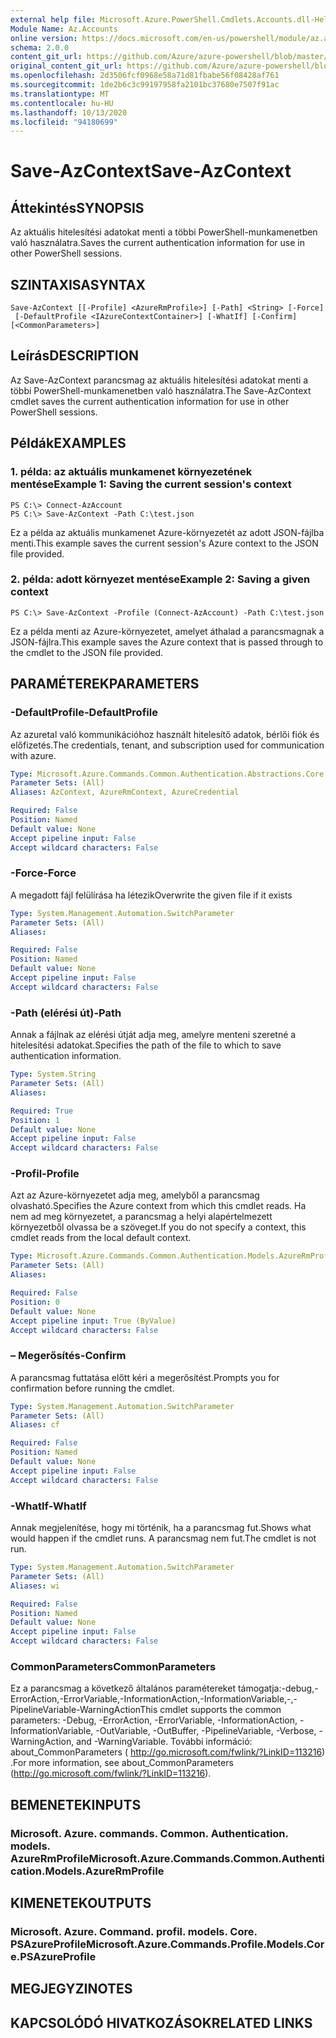 ```yaml
---
external help file: Microsoft.Azure.PowerShell.Cmdlets.Accounts.dll-Help.xml
Module Name: Az.Accounts
online version: https://docs.microsoft.com/en-us/powershell/module/az.accounts/save-azcontext
schema: 2.0.0
content_git_url: https://github.com/Azure/azure-powershell/blob/master/src/Accounts/Accounts/help/Save-AzContext.md
original_content_git_url: https://github.com/Azure/azure-powershell/blob/master/src/Accounts/Accounts/help/Save-AzContext.md
ms.openlocfilehash: 2d3506fcf0968e58a71d81fbabe56f08428af761
ms.sourcegitcommit: 1de2b6c3c99197958fa2101bc37680e7507f91ac
ms.translationtype: MT
ms.contentlocale: hu-HU
ms.lasthandoff: 10/13/2020
ms.locfileid: "94180699"
---
```

# <span data-ttu-id="8d6c7-101">Save-AzContext</span><span class="sxs-lookup"><span data-stu-id="8d6c7-101">Save-AzContext</span></span>

## <span data-ttu-id="8d6c7-102">Áttekintés</span><span class="sxs-lookup"><span data-stu-id="8d6c7-102">SYNOPSIS</span></span>
<span data-ttu-id="8d6c7-103">Az aktuális hitelesítési adatokat menti a többi PowerShell-munkamenetben való használatra.</span><span class="sxs-lookup"><span data-stu-id="8d6c7-103">Saves the current authentication information for use in other PowerShell sessions.</span></span>

## <span data-ttu-id="8d6c7-104">SZINTAXISA</span><span class="sxs-lookup"><span data-stu-id="8d6c7-104">SYNTAX</span></span>

```
Save-AzContext [[-Profile] <AzureRmProfile>] [-Path] <String> [-Force]
 [-DefaultProfile <IAzureContextContainer>] [-WhatIf] [-Confirm] [<CommonParameters>]
```

## <span data-ttu-id="8d6c7-105">Leírás</span><span class="sxs-lookup"><span data-stu-id="8d6c7-105">DESCRIPTION</span></span>
<span data-ttu-id="8d6c7-106">Az Save-AzContext parancsmag az aktuális hitelesítési adatokat menti a többi PowerShell-munkamenetben való használatra.</span><span class="sxs-lookup"><span data-stu-id="8d6c7-106">The Save-AzContext cmdlet saves the current authentication information for use in other PowerShell sessions.</span></span>

## <span data-ttu-id="8d6c7-107">Példák</span><span class="sxs-lookup"><span data-stu-id="8d6c7-107">EXAMPLES</span></span>

### <span data-ttu-id="8d6c7-108">1. példa: az aktuális munkamenet környezetének mentése</span><span class="sxs-lookup"><span data-stu-id="8d6c7-108">Example 1: Saving the current session's context</span></span>
```
PS C:\> Connect-AzAccount
PS C:\> Save-AzContext -Path C:\test.json
```

<span data-ttu-id="8d6c7-109">Ez a példa az aktuális munkamenet Azure-környezetét az adott JSON-fájlba menti.</span><span class="sxs-lookup"><span data-stu-id="8d6c7-109">This example saves the current session's Azure context to the JSON file provided.</span></span>

### <span data-ttu-id="8d6c7-110">2. példa: adott környezet mentése</span><span class="sxs-lookup"><span data-stu-id="8d6c7-110">Example 2: Saving a given context</span></span>
```
PS C:\> Save-AzContext -Profile (Connect-AzAccount) -Path C:\test.json
```

<span data-ttu-id="8d6c7-111">Ez a példa menti az Azure-környezetet, amelyet áthalad a parancsmagnak a JSON-fájlra.</span><span class="sxs-lookup"><span data-stu-id="8d6c7-111">This example saves the Azure context that is passed through to the cmdlet to the JSON file provided.</span></span>

## <span data-ttu-id="8d6c7-112">PARAMÉTEREK</span><span class="sxs-lookup"><span data-stu-id="8d6c7-112">PARAMETERS</span></span>

### <span data-ttu-id="8d6c7-113">-DefaultProfile</span><span class="sxs-lookup"><span data-stu-id="8d6c7-113">-DefaultProfile</span></span>
<span data-ttu-id="8d6c7-114">Az azuretal való kommunikációhoz használt hitelesítő adatok, bérlői fiók és előfizetés.</span><span class="sxs-lookup"><span data-stu-id="8d6c7-114">The credentials, tenant, and subscription used for communication with azure.</span></span>

```yaml
Type: Microsoft.Azure.Commands.Common.Authentication.Abstractions.Core.IAzureContextContainer
Parameter Sets: (All)
Aliases: AzContext, AzureRmContext, AzureCredential

Required: False
Position: Named
Default value: None
Accept pipeline input: False
Accept wildcard characters: False
```

### <span data-ttu-id="8d6c7-115">-Force</span><span class="sxs-lookup"><span data-stu-id="8d6c7-115">-Force</span></span>
<span data-ttu-id="8d6c7-116">A megadott fájl felülírása ha létezik</span><span class="sxs-lookup"><span data-stu-id="8d6c7-116">Overwrite the given file if it exists</span></span>

```yaml
Type: System.Management.Automation.SwitchParameter
Parameter Sets: (All)
Aliases:

Required: False
Position: Named
Default value: None
Accept pipeline input: False
Accept wildcard characters: False
```

### <span data-ttu-id="8d6c7-117">-Path (elérési út)</span><span class="sxs-lookup"><span data-stu-id="8d6c7-117">-Path</span></span>
<span data-ttu-id="8d6c7-118">Annak a fájlnak az elérési útját adja meg, amelyre menteni szeretné a hitelesítési adatokat.</span><span class="sxs-lookup"><span data-stu-id="8d6c7-118">Specifies the path of the file to which to save authentication information.</span></span>

```yaml
Type: System.String
Parameter Sets: (All)
Aliases:

Required: True
Position: 1
Default value: None
Accept pipeline input: False
Accept wildcard characters: False
```

### <span data-ttu-id="8d6c7-119">-Profil</span><span class="sxs-lookup"><span data-stu-id="8d6c7-119">-Profile</span></span>
<span data-ttu-id="8d6c7-120">Azt az Azure-környezetet adja meg, amelyből a parancsmag olvasható.</span><span class="sxs-lookup"><span data-stu-id="8d6c7-120">Specifies the Azure context from which this cmdlet reads.</span></span>
<span data-ttu-id="8d6c7-121">Ha nem ad meg környezetet, a parancsmag a helyi alapértelmezett környezetből olvassa be a szöveget.</span><span class="sxs-lookup"><span data-stu-id="8d6c7-121">If you do not specify a context, this cmdlet reads from the local default context.</span></span>

```yaml
Type: Microsoft.Azure.Commands.Common.Authentication.Models.AzureRmProfile
Parameter Sets: (All)
Aliases:

Required: False
Position: 0
Default value: None
Accept pipeline input: True (ByValue)
Accept wildcard characters: False
```

### <span data-ttu-id="8d6c7-122">– Megerősítés</span><span class="sxs-lookup"><span data-stu-id="8d6c7-122">-Confirm</span></span>
<span data-ttu-id="8d6c7-123">A parancsmag futtatása előtt kéri a megerősítést.</span><span class="sxs-lookup"><span data-stu-id="8d6c7-123">Prompts you for confirmation before running the cmdlet.</span></span>

```yaml
Type: System.Management.Automation.SwitchParameter
Parameter Sets: (All)
Aliases: cf

Required: False
Position: Named
Default value: None
Accept pipeline input: False
Accept wildcard characters: False
```

### <span data-ttu-id="8d6c7-124">-WhatIf</span><span class="sxs-lookup"><span data-stu-id="8d6c7-124">-WhatIf</span></span>
<span data-ttu-id="8d6c7-125">Annak megjelenítése, hogy mi történik, ha a parancsmag fut.</span><span class="sxs-lookup"><span data-stu-id="8d6c7-125">Shows what would happen if the cmdlet runs.</span></span>
<span data-ttu-id="8d6c7-126">A parancsmag nem fut.</span><span class="sxs-lookup"><span data-stu-id="8d6c7-126">The cmdlet is not run.</span></span>

```yaml
Type: System.Management.Automation.SwitchParameter
Parameter Sets: (All)
Aliases: wi

Required: False
Position: Named
Default value: None
Accept pipeline input: False
Accept wildcard characters: False
```

### <span data-ttu-id="8d6c7-127">CommonParameters</span><span class="sxs-lookup"><span data-stu-id="8d6c7-127">CommonParameters</span></span>
<span data-ttu-id="8d6c7-128">Ez a parancsmag a következő általános paramétereket támogatja:-debug,-ErrorAction,-ErrorVariable,-InformationAction,-InformationVariable,-,-PipelineVariable-WarningAction</span><span class="sxs-lookup"><span data-stu-id="8d6c7-128">This cmdlet supports the common parameters: -Debug, -ErrorAction, -ErrorVariable, -InformationAction, -InformationVariable, -OutVariable, -OutBuffer, -PipelineVariable, -Verbose, -WarningAction, and -WarningVariable.</span></span> <span data-ttu-id="8d6c7-129">További információ: about_CommonParameters ( http://go.microsoft.com/fwlink/?LinkID=113216) .</span><span class="sxs-lookup"><span data-stu-id="8d6c7-129">For more information, see about_CommonParameters (http://go.microsoft.com/fwlink/?LinkID=113216).</span></span>

## <span data-ttu-id="8d6c7-130">BEMENETEK</span><span class="sxs-lookup"><span data-stu-id="8d6c7-130">INPUTS</span></span>

### <span data-ttu-id="8d6c7-131">Microsoft. Azure. commands. Common. Authentication. models. AzureRmProfile</span><span class="sxs-lookup"><span data-stu-id="8d6c7-131">Microsoft.Azure.Commands.Common.Authentication.Models.AzureRmProfile</span></span>

## <span data-ttu-id="8d6c7-132">KIMENETEK</span><span class="sxs-lookup"><span data-stu-id="8d6c7-132">OUTPUTS</span></span>

### <span data-ttu-id="8d6c7-133">Microsoft. Azure. Command. profil. models. Core. PSAzureProfile</span><span class="sxs-lookup"><span data-stu-id="8d6c7-133">Microsoft.Azure.Commands.Profile.Models.Core.PSAzureProfile</span></span>

## <span data-ttu-id="8d6c7-134">MEGJEGYZI</span><span class="sxs-lookup"><span data-stu-id="8d6c7-134">NOTES</span></span>

## <span data-ttu-id="8d6c7-135">KAPCSOLÓDÓ HIVATKOZÁSOK</span><span class="sxs-lookup"><span data-stu-id="8d6c7-135">RELATED LINKS</span></span>
